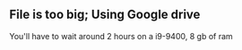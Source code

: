 File is too big; Using Google drive
-----------
You'll have to wait around 2 hours on a i9-9400, 8 gb of ram 
